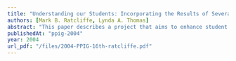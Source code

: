```yaml
---
title: "Understanding our Students: Incorporating the Results of Several Experiments into a Student Learning Environment"
authors: [Mark B. Ratcliffe, Lynda A. Thomas]
abstract: "This paper describes a project that aims to enhance student learning of Object Oriented Programming through the development of an interactive learning environment. Through a series of connected experiments we have sought to discover more about how our students learn and have incorporated this knowledge into a specially tailored Integrated Development Environment (IDE), VorteX."
publishedAt: "ppig-2004"
year: 2004
url_pdf: "/files/2004-PPIG-16th-ratcliffe.pdf"
---
```

